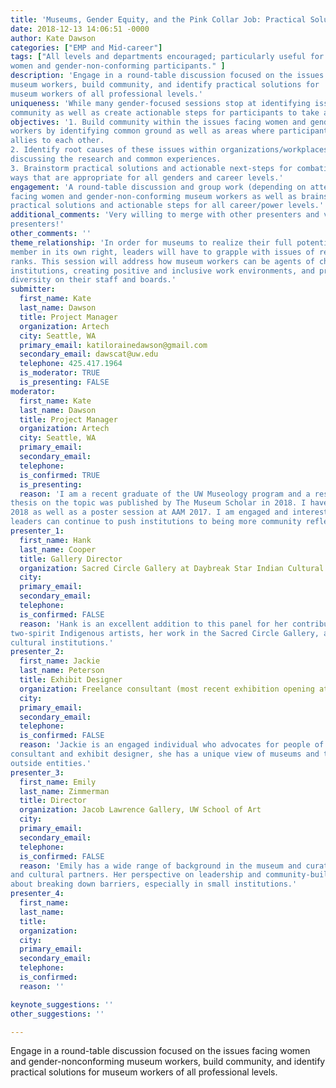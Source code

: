 ```yaml
---
title: 'Museums, Gender Equity, and the Pink Collar Job: Practical Solutions for Bucking the System'
date: 2018-12-13 14:06:51 -0000
author: Kate Dawson
categories: ["EMP and Mid-career"]
tags: ["All levels and departments encouraged; particularly useful for EMP and midcareer
women and gender-non-conforming participants." ]
description: 'Engage in a round-table discussion focused on the issues facing women and gender-nonconforming
museum workers, build community, and identify practical solutions for
museum workers of all professional levels.'
uniqueness: 'While many gender-focused sessions stop at identifying issues, this session seeks to build
community as well as create actionable steps for participants to take away.'
objectives: '1. Build community within the issues facing women and gender-non-conforming museum
workers by identifying common ground as well as areas where participants can be greater
allies to each other.
2. Identify root causes of these issues within organizations/workplaces by picking apart and
discussing the research and common experiences.
3. Brainstorm practical solutions and actionable next-steps for combating these issues in
ways that are appropriate for all genders and career levels.'
engagement: 'A round-table discussion and group work (depending on attendance) to pick apart issues
facing women and gender-non-conforming museum workers as well as brainstorming
practical solutions and actionable steps for all career/power levels.'
additional_comments: 'Very willing to merge with other presenters and very open to suggestions regarding
presenters!'
other_comments: ''
theme_relationship: 'In order for museums to realize their full potential as a social good and a community
member in its own right, leaders will have to grapple with issues of representation in their
ranks. This session will address how museum workers can be agents of change in their
institutions, creating positive and inclusive work environments, and promote gender
diversity on their staff and boards.'
submitter:
  first_name: Kate
  last_name: Dawson
  title: Project Manager
  organization: Artech
  city: Seattle, WA
  primary_email: katilorainedawson@gmail.com
  secondary_email: dawscat@uw.edu
  telephone: 425.417.1964
  is_moderator: TRUE
  is_presenting: FALSE
moderator:
  first_name: Kate
  last_name: Dawson
  title: Project Manager
  organization: Artech
  city: Seattle, WA
  primary_email: 
  secondary_email: 
  telephone: 
  is_confirmed: TRUE
  is_presenting: 
  reason: 'I am a recent graduate of the UW Museology program and a researcher in gender and museum leadership; my
thesis on the topic was published by The Museum Scholar in 2018. I have presented on the topic at WaMA
2018 as well as a poster session at AAM 2017. I am engaged and interested in the ways in which cultural
leaders can continue to push institutions to being more community reflective and responsive.'
presenter_1:
  first_name: Hank
  last_name: Cooper
  title: Gallery Director
  organization: Sacred Circle Gallery at Daybreak Star Indian Cultural Center
  city: 
  primary_email: 
  secondary_email: 
  telephone: 
  is_confirmed: FALSE
  reason: 'Hank is an excellent addition to this panel for her contribution to museological literature through her thesis on
two-spirit Indigenous artists, her work in the Sacred Circle Gallery, and her commitment to justice through
cultural institutions.'
presenter_2:
  first_name: Jackie 
  last_name: Peterson
  title: Exhibit Designer
  organization: Freelance consultant (most recent exhibition opening at NAAM)
  city: 
  primary_email: 
  secondary_email: 
  telephone: 
  is_confirmed: FALSE
  reason: 'Jackie is an engaged individual who advocates for people of color in museum spaces. As a freelance
consultant and exhibit designer, she has a unique view of museums and their workings, particularly with
outside entities.'
presenter_3:
  first_name: Emily
  last_name: Zimmerman
  title: Director
  organization: Jacob Lawrence Gallery, UW School of Art
  city: 
  primary_email: 
  secondary_email: 
  telephone: 
  is_confirmed: FALSE
  reason: 'Emily has a wide range of background in the museum and curatorial fields—working with artists, students,
and cultural partners. Her perspective on leadership and community-building offers another way to think
about breaking down barriers, especially in small institutions.'
presenter_4:
  first_name: 
  last_name: 
  title: 
  organization: 
  city: 
  primary_email: 
  secondary_email: 
  telephone: 
  is_confirmed: 
  reason: ''

keynote_suggestions: ''
other_suggestions: ''

---
```

Engage in a round-table discussion focused on the issues facing women and gender-nonconforming
museum workers, build community, and identify practical solutions for
museum workers of all professional levels.